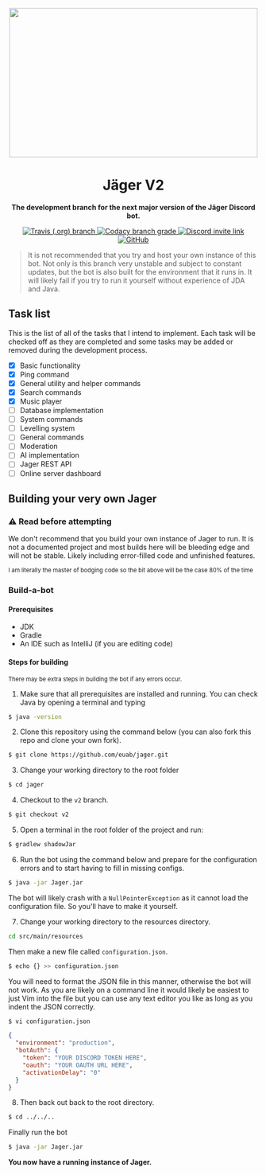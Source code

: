 <p align="center">
    <img src="https://i.imgur.com/8DZxj6X.png" height="300" width="500">
    <h1 align="center">Jäger V2</h1>
    <p align="center"><b>The development branch for the next major version of the Jäger Discord bot.</b></p>
</p>

<p align="center">
    <a href="https://travis-ci.org/github/Euab/jager">
        <img alt="Travis (.org) branch" src="https://img.shields.io/travis/euab/jager/master?style=for-the-badge">
    </a>
    <a href="https://www.codacy.com/app/Euab/jager">
        <img alt="Codacy branch grade" src="https://img.shields.io/codacy/grade/fa73126c883d4b769c68b403aa0acb7d/mastger?style=for-the-badge">
    </a>
    <a href="https://discord.com/oauth2/authorize?client_id=495551162737754122&scope=bot&permissions=8">
        <img alt="Discord invite link" src="https://img.shields.io/badge/Discord-Invite-blueviolet?logo=discord&style=for-the-badge">
    </a>
    <a href="https://www.gnu.org/licenses/agpl-3.0.en.html">
        <img alt="GitHub" src="https://img.shields.io/github/license/euab/jager?style=for-the-badge">
    </a>
</p>

> It is not recommended that you try and host your own instance of this bot. Not only is this branch very unstable and
> subject to constant updates, but the bot is also built for the environment that it runs in. It will likely fail if
> you try to run it yourself without experience of JDA and Java.

## Task list
This is the list of all of the tasks that I intend to implement. Each task will be checked off as they are completed and
some tasks may be added or removed during the development process.

- [x] Basic functionality
- [x] Ping command
- [x] General utility and helper commands
- [x] Search commands
- [x] Music player
- [ ] Database implementation
- [ ] System commands
- [ ] Levelling system
- [ ] General commands
- [ ] Moderation
- [ ] AI implementation
- [ ] Jager REST API
- [ ] Online server dashboard

## Building your very own Jager

### ⚠ Read before attempting
We don't recommend that you build your own instance of Jager to run. It is not a documented project and most builds
here will be bleeding edge and will not be stable. Likely including error-filled code and unfinished features.

<sub>
I am literally the master of bodging code so the bit above will be the case 80% of the time
</sub>

### Build-a-bot
#### Prerequisites
- JDK
- Gradle
- An IDE such as IntelliJ (if you are editing code)

#### Steps for building
<sub>
There may be extra steps in building the bot if any errors occur.
</sub>

1. Make sure that all prerequisites are installed and running. You can check Java by opening a terminal and typing
```bash
$ java -version
```

2. Clone this repository using the command below (you can also fork this repo and clone your own fork).
```bash
$ git clone https://github.com/euab/jager.git
```

3. Change your working directory to the root folder
```bash
$ cd jager
```

4. Checkout to the `v2` branch.
```bash
$ git checkout v2
```

5. Open a terminal in the root folder of the project and run:
```bash
$ gradlew shadowJar
```

6. Run the bot using the command below and prepare for the configuration errors and to start having to fill in missing
configs.
```bash
$ java -jar Jager.jar
```
The bot will likely crash with a `NullPointerException` as it cannot load the configuration file. So you'll have to make
it yourself.

7. Change your working directory to the resources directory.
```bash
cd src/main/resources
```
Then make a new file called `configuration.json`.
```bash
$ echo {} >> configuration.json
```

You will need to format the JSON file in this manner, otherwise the bot will not work. As you are likely on a command
line it would likely be easiest to just Vim into the file but you can use any text editor you like as long as you indent
the JSON correctly.

```bash
$ vi configuration.json
```

```json
{
  "environment": "production",
  "botAuth": {
    "token": "YOUR DISCORD TOKEN HERE",
    "oauth": "YOUR OAUTH URL HERE",
    "activationDelay": "0"
  }
}
```

8. Then back out back to the root directory.
```bash
$ cd ../../..
```

Finally run the bot

```bash
$ java -jar Jager.jar
```

**You now have a running instance of Jager.**

